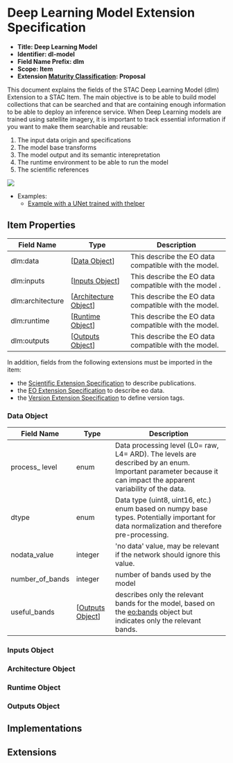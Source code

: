 # Deep Learning Model Extension Specification

- **Title: Deep Learning Model**
- **Identifier: dl-model**
- **Field Name Prefix: dlm**
- **Scope: Item**
- **Extension [Maturity Classification](https://github.com/radiantearth/stac-spec/tree/v1.0.0-beta.2/extensions#extension-maturity): Proposal**

This document explains the fields of the STAC Deep Learning Model (dlm) Extension to a STAC Item. The main objective is to be able to build model collections that can be searched and that are containing enough information to be able to deploy an inference service. When Deep Learning models are trained using satellite imagery, it is important to track essential information if you want to make them searchable and reusable:
1. The input data origin and specifications
2. The model base transforms
3. The model output and its semantic interepretation 
4. The runtime environment to be able to run the model
5. The scientific references

![](https://i.imgur.com/cVAg5sA.png)


- Examples:
  - [Example with a UNet trained with thelper](examples/example-thelper-item.json)

## Item Properties

| Field Name     | Type                           | Description |
| -------------- | ------------------------------ | ----------- |
| dlm:data       | \[[Data Object](#data-object)] | This describe the EO data compatible with the model. |
| dlm:inputs       | \[[Inputs Object](#inputs-object)] | This describe the EO data compatible with the model . |
| dlm:architecture       | \[[Architecture Object](#architecture-object)] | This describe the EO data compatible with the model. |
| dlm:runtime       | \[[Runtime Object](#runtime-object)] | This describe the EO data compatible with the model. |
| dlm:outputs       | \[[Outputs Object](#outputs-object)] | This describe the EO data compatible with the model. |

In addition, fields from the following extensions must be imported in the item:
* the [Scientific Extension Specification](https://github.com/radiantearth/stac-spec/tree/v1.0.0-beta.2/extensions/scientific/README.md) to describe publications.
* the [EO Extension Specification](https://github.com/radiantearth/stac-spec/tree/v1.0.0-beta.2/extensions/eo/README.md) to describe eo data.
* the [Version Extension Specification](https://github.com/radiantearth/stac-spec/tree/v1.0.0-beta.2/extensions/version/README.md) to define version tags.

### Data Object

| Field Name     | Type                           | Description |
| -------------- | ------------------------------ | ----------- |
| process_ level       | enum | Data processing level (L0= raw, L4= ARD). The levels are described by an enum. Important parameter because it can impact the apparent variability of the data. |
| dtype       | enum | Data type (uint8, uint16, etc.) enum based on numpy base types. Potentially important for data normalization and therefore pre-processing. |
| nodata_value       | integer | 'no data' value, may be relevant if the network should ignore this value. |
| number_of_bands       | integer | number of bands used by the model |
| useful_bands       | \[[Outputs Object](#outputs-object)] | describes only the relevant bands for the model, based on the [eo:bands](https://github.com/radiantearth/stac-spec/blob/v1.0.0-beta.2/extensions/eo/README.md#band-object) object but indicates only the relevant bands. |



### Inputs Object

### Architecture Object

### Runtime Object

### Outputs Object

## Implementations


## Extensions


